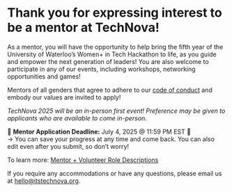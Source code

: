 # Thank you for expressing interest to be a mentor at TechNova!

As a mentor, you will have the opportunity to help bring the fifth year of the University of Waterloo’s Women+ in Tech Hackathon to life, as you guide and empower the next generation of leaders! You are also welcome to participate in any of our events, including workshops, networking opportunities and games!

Mentors of all genders that agree to adhere to our [code of conduct](https://itstechnova.org/code-of-conduct) and embody our values are invited to apply!

_TechNova 2025 will be an in-person first event! Preference may be given to applicants who are available to come in-person._

🛑 **Mentor Application Deadline:** July 4, 2025 @ 11:59 PM EST 🛑  
→ You can save your progress at any time and come back. You can also edit even after you submit, so don’t worry!

To learn more: [Mentor + Volunteer Role Descriptions](https://itstechnova.org/roles)

If you require any accommodations or have any questions, please email us at [hello@itstechnova.org](mailto:hello@itstechnova.org).
